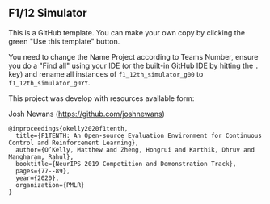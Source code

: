 ## F1/12 Simulator

This is a GitHub template. You can make your own copy by clicking the green "Use this template" button.

You need to change the Name Project according to Teams Number, ensure you do a "Find all" using your IDE (or the built-in GitHub IDE by hitting the `.` key) and rename all instances of `f1_12th_simulator_g00` to `f1_12th_simulator_g0YY`.

This project was develop with resources available form:

Josh Newans (https://github.com/joshnewans)

```
@inproceedings{okelly2020f1tenth,
  title={F1TENTH: An Open-source Evaluation Environment for Continuous Control and Reinforcement Learning},
  author={O’Kelly, Matthew and Zheng, Hongrui and Karthik, Dhruv and Mangharam, Rahul},
  booktitle={NeurIPS 2019 Competition and Demonstration Track},
  pages={77--89},
  year={2020},
  organization={PMLR}
}
```